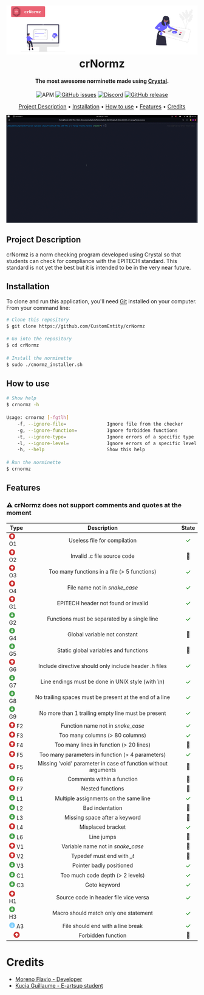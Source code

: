 <h1 align="center">
  <br>
  <a href="https://github.com/CustomEntity/crNormz"><img src="assets/readme/logo.png" alt="logo"></a>
  <br>
  crNormz
  <br>
</h1>

<h4 align="center">The most awesome norminette made
using <a href="https://crystal-lang.org" target="_blank">Crystal</a>.</h4>

<p align="center">

<img alt="APM" src="https://img.shields.io/apm/l/vim-mode">
<a href="https://github.com/CustomEntity/crNormz/issues"><img alt="GitHub issues" src="https://img.shields.io/github/issues/CustomEntity/crNormz?color=yellow"></a>
<a href="https://discord.gg/ryTcYu26Gy"><img alt="Discord" src="https://img.shields.io/badge/discord-join--us-green"></a>
<a href="https://github.com/CustomEntity/crNormz/releases"><img alt="GitHub release" src="https://img.shields.io/github/v/release/CustomEntity/crNormz?color=yellow"></a>
</p>

<p align="center">
  <a href="#project-description">Project Description</a> •
  <a href="#installation">Installation</a> •
  <a href="#how-to-use">How to use</a> •
  <a href="#features">Features</a> •
  <a href="#credits">Credits</a>
</p>


<p align="center">
  <img src="assets/readme/project.gif"  alt="project.gif"/>
</p>

## Project Description

crNormz is a norm checking program developed using Crystal so that students can
check for compliance with the EPITECH standard. This standard is not yet the
best but it is intended to be in the very near future.

## Installation

To clone and run this application, you'll need [Git](https://git-scm.com)
installed on your computer. From your command line:

```bash
# Clone this repository
$ git clone https://github.com/CustomEntity/crNormz

# Go into the repository
$ cd crNormz

# Install the norminette
$ sudo ./cnormz_installer.sh

```

## How to use

```bash
# Show help
$ crnormz -h

Usage: crnormz [-fgtlh]
    -f, --ignore-file=               Ignore file from the checker
    -g, --ignore-function=           Ignore forbidden functions
    -t, --ignore-type=               Ignore errors of a specific type
    -l, --ignore-level=              Ignore errors of a specific level (Major, Minor or Info)
    -h, --help                       Show this help
    
# Run the norminette
$ crnormz
```

## Features

<h3>⚠️ crNormz does not support comments and quotes at the moment</h3>

| Type                                                                                   |                          Description                           |                            State                            |
|----------------------------------------------------------------------------------------|:--------------------------------------------------------------:|:-----------------------------------------------------------:|
| <img src="assets/readme/major.png" width="16" vertical-align="middle"/> O1             |                  Useless file for compilation                  |    <font style="color: green; font-size: 16px;">✓</font>    |
| <img src="assets/readme/major.png" width="16" vertical-align="middle"/> O2             |                  Invalid .c file source code                   |   <font style="font-size: 16px;">🔨</font>    |
| <img src="assets/readme/major.png" width="16" vertical-align="middle"/> O3             |          Too many functions in a file (> 5 functions)          |    <font style="color: green; font-size: 16px;">✓</font>    |
| <img src="assets/readme/major.png" width="16" vertical-align="middle"/> O4             |               File name not in <i>snake_case</i>               |    <font style="color: green; font-size: 16px;">✓</font>    |
| <img src="assets/readme/major.png" width="16" vertical-align="middle"/> G1             |              EPITECH header not found or invalid               |    <font style="color: green; font-size: 16px;">✓</font>    |
| <img src="assets/readme/minor.png" width="16" vertical-align="middle"/> G2             |          Functions must be separated by a single line          |    <font style="color: green; font-size: 16px;">✓</font>    |
| <img src="assets/readme/minor.png" width="16" vertical-align="middle"/> G4             |                  Global variable not constant                  |   <font style="font-size: 16px;">🔨</font>    |
| <img src="assets/readme/minor.png" width="16" vertical-align="middle"/> G5             |             Static global variables and functions              |   <font style="font-size: 16px;">🔨</font>    |
| <img src="assets/readme/major.png" width="16" vertical-align="middle"/> G6             |     Include directive should only include header .h files      |    <font style="color: green; font-size: 16px;">✓</font>    |
| <img src="assets/readme/minor.png" width="16" vertical-align="middle"/> G7             |       Line endings must be done in UNIX style (with \n)        |    <font style="color: green; font-size: 16px;">✓</font>    |
| <img src="assets/readme/minor.png" width="16" vertical-align="middle"/> G8             |    No trailing spaces must be present at the end of a line     |    <font style="color: green; font-size: 16px;">✓</font>    |
| <img src="assets/readme/minor.png" width="16" vertical-align="middle"/> G9             |       No more than 1 trailing empty line must be present       |    <font style="color: green; font-size: 16px;">✓</font>    |
| <img src="assets/readme/major.png" width="16" vertical-align="middle"/> F2             |             Function name not in <i>snake_case</i>             |    <font style="color: green; font-size: 16px;">✓</font>    |
| <img src="assets/readme/major.png" width="16" vertical-align="middle"/> F3             |                Too many columns (> 80 columns)                 |    <font style="color: green; font-size: 16px;">✓</font>    |
| <img src="assets/readme/major.png" width="16" vertical-align="middle"/> F4             |            Too many lines in function (> 20 lines)             |   <font style="font-size: 16px;">🔨</font>    |
| <img src="assets/readme/major.png" width="16" vertical-align="middle"/> F5             |        Too many parameters in function (> 4 parameters)        |   <font style="color: green; font-size: 16px;">✓</font>    |
| <img src="assets/readme/major.png" width="16" vertical-align="middle"/> F5             | Missing 'void' parameter in case of function without arguments |   <font style="font-size: 16px;">🔨</font>    |
| <img src="assets/readme/minor.png" width="16" vertical-align="middle"/> F6             |                   Comments within a function                   |   <font style="font-size: 16px;">🔨</font>    |
| <img src="assets/readme/major.png" width="16" vertical-align="middle"/> F7             |                        Nested functions                        |   <font style="font-size: 16px;">🔨</font>    |
| <img src="assets/readme/minor.png" width="16" vertical-align="middle"/> L1             |             Multiple assignments on the same line              |   <font style="color: green; font-size: 16px;">✓</font>    |
| <img src="assets/readme/minor.png" width="16" vertical-align="middle"/> L2             |                        Bad indentation                         |   <font style="font-size: 16px;">🔨</font>    |
| <img src="assets/readme/minor.png" width="16" vertical-align="middle"/> L3             |                 Missing space after a keyword                  |   <font style="font-size: 16px;">🔨</font>    |
| <img src="assets/readme/major.png" width="16" vertical-align="middle"/> L4             |                       Misplaced bracket                        |    <font style="color: green; font-size: 16px;">✓</font>    |
| <img src="assets/readme/minor.png" width="16" vertical-align="middle"/> L6             |                           Line jumps                           |   <font style="font-size: 16px;">🔨</font>    |
| <img src="assets/readme/major.png" width="16" vertical-align="middle"/> V1             |             Variable name not in <i>snake_case</i>             |   <font style="font-size: 16px;">🔨</font>    |
| <img src="assets/readme/major.png" width="16" vertical-align="middle"/> V2             |                Typedef must end with <i>_t</i>                 |   <font style="font-size: 16px;">🔨</font>    |
| <img src="assets/readme/minor.png" width="16" vertical-align="middle"/> V3             |                    Pointer badly positioned                    |    <font style="color: green; font-size: 16px;">✓</font>    |
| <img src="assets/readme/minor.png" width="16" vertical-align="middle"/> C1             |                Too much code depth (> 2 levels)                |    <font style="color: green; font-size: 16px;">✓</font>    |
| <img src="assets/readme/minor.png" width="16" vertical-align="middle"/> C3             |                          Goto keyword                          |    <font style="color: green; font-size: 16px;">✓</font>    |
| <img src="assets/readme/major.png" width="16" vertical-align="middle"/> H1             |             Source code in header file vice versa              |    <font style="color: green; font-size: 16px;">✓</font>    |
| <img src="assets/readme/minor.png" width="16" vertical-align="middle"/> H3             |             Macro should match only one statement              |    <font style="color: green; font-size: 16px;">✓</font>    |
| <img src="assets/readme/info.png" width="16" vertical-align="middle"/> A3              |               File should end with a line break                |    <font style="color: green; font-size: 16px;">✓</font>    |
| <center><img src="assets/readme/major.png" width="16" vertical-align="middle"/></center> |                       Forbidden function                       |    <font style="font-size: 16px;">🔨</font>     |

# Credits

 - [Moreno Flavio - Developer](https://github.com/CustomEntity/)
 - [Kucia Guillaume - E-artsup student](https://github.com/KuciaGuillaume)